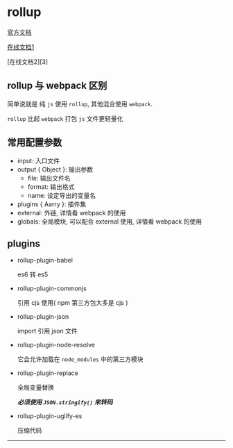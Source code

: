 # rollup

[官方文档][1]

[在线文档1][2]

[在线文档2][3]

## rollup 与 webpack 区别

简单说就是 纯 `js` 使用 `rollup`, 其他混合使用 `webpack`.

`rollup` 比起 `webpack` 打包 `js` 文件更轻量化



## 常用配置参数

+ input: 入口文件
+ output { Object }: 输出参数
  + file: 输出文件名
  + format: 输出格式
  + name: 设定导出的变量名
+ plugins { Aarry }: 插件集
+ external: 外链, 详情看 webpack 的使用
+ globals: 全局模块, 可以配合 external 使用, 详情看 webpack 的使用



## plugins

+ rollup-plugin-babel

  es6 转 es5

+ rollup-plugin-commonjs

  引用 cjs 使用( npm 第三方包大多是 cjs )

+ rollup-plugin-json

  import 引用 json 文件

+ rollup-plugin-node-resolve

  它会允许加载在 `node_modules` 中的第三方模块

+ rollup-plugin-replace

  全局变量替换

  ***必须使用  `JSON.stringify()` 来转码***

+ rollup-plugin-uglify-es

  压缩代码



---

[1]: https://www.rollupjs.com/guide/zh#-using-config-files-
[2]: https://juejin.im/entry/57edcefda22b9d005bb0d62c